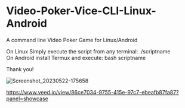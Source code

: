 # Video-Poker-Vice-CLI-Linux-Android
A command line Video Poker Game for Linux/Android

On Linux Simply execute the script from any terminal: ./scriptname 
<br>
On Android install Termux and execute: bash scriptname

Thank you!

![Screenshot_20230522-175658](https://github.com/lexterror/Video-Poker-Vice-CLI-Linux-Android/assets/16135535/4dce7bba-903d-4bce-a7d6-ba460263776b)

https://www.veed.io/view/86ce7034-9755-415e-97c7-ebeafb87fa87?panel=showcase
